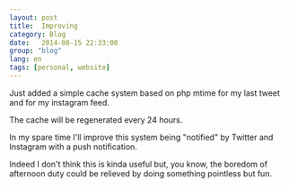 ```yaml
---
layout: post
title:  Improving
category: Blog
date:   2014-08-15 22:33:00
group: "blog"
lang: en
tags: [personal, website]
---
```


Just added a simple cache system based on php mtime for my last tweet and for my instagram feed.

The cache will be regenerated every 24 hours.

In my spare time I'll improve this system being "notified" by Twitter and Instagram with a push notification.

Indeed I don't think this is kinda useful but, you know, the boredom of afternoon duty could be relieved by doing something pointless but fun.